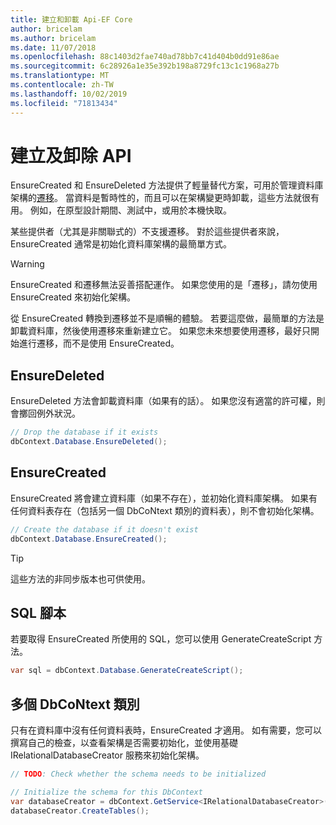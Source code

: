 ```yaml
---
title: 建立和卸載 Api-EF Core
author: bricelam
ms.author: bricelam
ms.date: 11/07/2018
ms.openlocfilehash: 88c1403d2fae740ad78bb7c41d404b0dd91e86ae
ms.sourcegitcommit: 6c28926a1e35e392b198a8729fc13c1c1968a27b
ms.translationtype: MT
ms.contentlocale: zh-TW
ms.lasthandoff: 10/02/2019
ms.locfileid: "71813434"
---
```

# <a name="create-and-drop-apis"></a>建立及卸除 API

EnsureCreated 和 EnsureDeleted 方法提供了輕量替代方案，可用於管理資料庫架構的[遷移](migrations/index.md)。 當資料是暫時性的，而且可以在架構變更時卸載，這些方法就很有用。 例如，在原型設計期間、測試中，或用於本機快取。

某些提供者（尤其是非關聯式的）不支援遷移。 對於這些提供者來說，EnsureCreated 通常是初始化資料庫架構的最簡單方式。

> [!WARNING]
> EnsureCreated 和遷移無法妥善搭配運作。 如果您使用的是「遷移」，請勿使用 EnsureCreated 來初始化架構。

從 EnsureCreated 轉換到遷移並不是順暢的體驗。 若要這麼做，最簡單的方法是卸載資料庫，然後使用遷移來重新建立它。 如果您未來想要使用遷移，最好只開始進行遷移，而不是使用 EnsureCreated。

## <a name="ensuredeleted"></a>EnsureDeleted

EnsureDeleted 方法會卸載資料庫（如果有的話）。 如果您沒有適當的許可權，則會擲回例外狀況。

``` csharp
// Drop the database if it exists
dbContext.Database.EnsureDeleted();
```

## <a name="ensurecreated"></a>EnsureCreated

EnsureCreated 將會建立資料庫（如果不存在），並初始化資料庫架構。 如果有任何資料表存在（包括另一個 DbCoNtext 類別的資料表），則不會初始化架構。

``` csharp
// Create the database if it doesn't exist
dbContext.Database.EnsureCreated();
```

> [!TIP]
> 這些方法的非同步版本也可供使用。

## <a name="sql-script"></a>SQL 腳本

若要取得 EnsureCreated 所使用的 SQL，您可以使用 GenerateCreateScript 方法。

``` csharp
var sql = dbContext.Database.GenerateCreateScript();
```

## <a name="multiple-dbcontext-classes"></a>多個 DbCoNtext 類別

只有在資料庫中沒有任何資料表時，EnsureCreated 才適用。 如有需要，您可以撰寫自己的檢查，以查看架構是否需要初始化，並使用基礎 IRelationalDatabaseCreator 服務來初始化架構。

``` csharp
// TODO: Check whether the schema needs to be initialized

// Initialize the schema for this DbContext
var databaseCreator = dbContext.GetService<IRelationalDatabaseCreator>();
databaseCreator.CreateTables();
```
